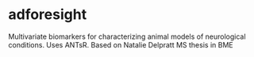 # adforesight
Multivariate biomarkers for characterizing animal models of neurological conditions. Uses ANTsR. Based on Natalie Delpratt MS thesis in BME
